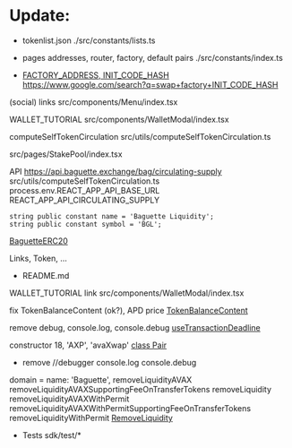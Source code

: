 # Update:

- tokenlist.json
./src/constants/lists.ts

- pages addresses, router, factory, default pairs
./src/constants/index.ts

- [FACTORY_ADDRESS, INIT_CODE_HASH](./sdk/src/constants.ts)
https://www.google.com/search?q=swap+factory+INIT_CODE_HASH

(social) links
src/components/Menu/index.tsx

WALLET_TUTORIAL
src/components/WalletModal/index.tsx

computeSelfTokenCirculation
src/utils/computeSelfTokenCirculation.ts

src/pages/StakePool/index.tsx

API
https://api.baguette.exchange/bag/circulating-supply
src/utils/computeSelfTokenCirculation.ts
process.env.REACT_APP_API_BASE_URL
REACT_APP_API_CIRCULATING_SUPPLY


    string public constant name = 'Baguette Liquidity';
    string public constant symbol = 'BGL';
[BaguetteERC20](contracts/swapi-core/BaguetteERC20.sol)


Links, Token, ...
- README.md

WALLET_TUTORIAL link
src/components/WalletModal/index.tsx

fix TokenBalanceContent (ok?), APD price
[TokenBalanceContent](src/components/Header/TokenBalanceContent.tsx)

remove debug, console.log, console.debug
[useTransactionDeadline](src/hooks/useTransactionDeadline.ts)

constructor
      18,
      'AXP',
      'avaXwap'
[class Pair](sdk/src/entities/pair.ts)

- remove //debugger console.log console.debug

domain =       name: 'Baguette',
removeLiquidityAVAX
removeLiquidityAVAXSupportingFeeOnTransferTokens
removeLiquidity
removeLiquidityAVAXWithPermit
removeLiquidityAVAXWithPermitSupportingFeeOnTransferTokens
removeLiquidityWithPermit
[RemoveLiquidity](src/pages/RemoveLiquidity/index.tsx)

- Tests
sdk/test/*
